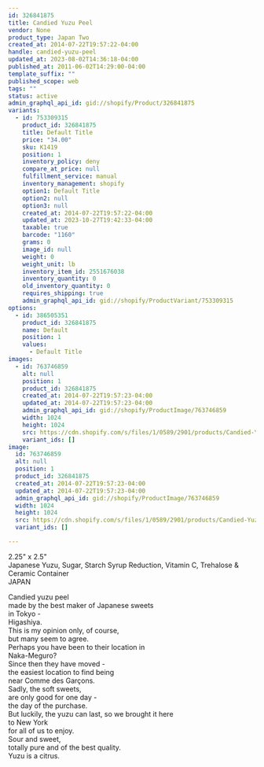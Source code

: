 ```yaml
---
id: 326841875
title: Candied Yuzu Peel
vendor: None
product_type: Japan Two
created_at: 2014-07-22T19:57:22-04:00
handle: candied-yuzu-peel
updated_at: 2023-08-02T14:36:18-04:00
published_at: 2011-06-02T14:29:00-04:00
template_suffix: ""
published_scope: web
tags: ""
status: active
admin_graphql_api_id: gid://shopify/Product/326841875
variants:
  - id: 753309315
    product_id: 326841875
    title: Default Title
    price: "34.00"
    sku: K1419
    position: 1
    inventory_policy: deny
    compare_at_price: null
    fulfillment_service: manual
    inventory_management: shopify
    option1: Default Title
    option2: null
    option3: null
    created_at: 2014-07-22T19:57:22-04:00
    updated_at: 2023-10-27T19:42:33-04:00
    taxable: true
    barcode: "1160"
    grams: 0
    image_id: null
    weight: 0
    weight_unit: lb
    inventory_item_id: 2551676038
    inventory_quantity: 0
    old_inventory_quantity: 0
    requires_shipping: true
    admin_graphql_api_id: gid://shopify/ProductVariant/753309315
options:
  - id: 386505351
    product_id: 326841875
    name: Default
    position: 1
    values:
      - Default Title
images:
  - id: 763746859
    alt: null
    position: 1
    product_id: 326841875
    created_at: 2014-07-22T19:57:23-04:00
    updated_at: 2014-07-22T19:57:23-04:00
    admin_graphql_api_id: gid://shopify/ProductImage/763746859
    width: 1024
    height: 1024
    src: https://cdn.shopify.com/s/files/1/0589/2901/products/Candied-Yuzu-Peel.jpeg?v=1406073443
    variant_ids: []
image:
  id: 763746859
  alt: null
  position: 1
  product_id: 326841875
  created_at: 2014-07-22T19:57:23-04:00
  updated_at: 2014-07-22T19:57:23-04:00
  admin_graphql_api_id: gid://shopify/ProductImage/763746859
  width: 1024
  height: 1024
  src: https://cdn.shopify.com/s/files/1/0589/2901/products/Candied-Yuzu-Peel.jpeg?v=1406073443
  variant_ids: []

---
```


2.25" x 2.5"  
Japanese Yuzu, Sugar, Starch Syrup Reduction, Vitamin C, Trehalose & Ceramic Container  
JAPAN

<!-- td {border: 1px solid #ccc;}br {mso-data-placement:same-cell;} -->

Candied yuzu peel  
made by the best maker of Japanese sweets  
in Tokyo -  
Higashiya.  
This is my opinion only, of course,  
but many seem to agree.  
Perhaps you have been to their location in  
Naka-Meguro?  
Since then they have moved -  
the easiest location to find being  
near Comme des Garçons.  
Sadly, the soft sweets,  
are only good for one day -  
the day of the purchase.  
But luckily, the yuzu can last, so we brought it here  
to New York  
for all of us to enjoy.  
Sour and sweet,  
totally pure and of the best quality.  
Yuzu is a citrus.